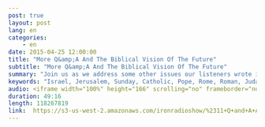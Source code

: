 ```yaml
---
post: true
layout: post
lang: en
categories:
    - en
date: 2015-04-25 12:00:00
title: "More Q&amp;A And The Biblical Vision Of The Future"
subtitle: "More Q&amp;A And The Biblical Vision Of The Future"
summary: "Join us as we address some other issues our listeners wrote in about regarding the resurrection. We will also introduce some of the most important topics that we will be discussing in the weeks and months ahead."
keywords: "Israel, Jerusalem, Sunday, Catholic, Pope, Rome, Roman, Judaism, Passover, Lamb, Christ, Church, Brazil, Iron, Radio, Show, Jesus, Messiah, Calvary, Golgotha, Skull, alien, YHWH, Jehova, Temple, Mount, Feasts, Lord, First, Moses, Crucifixion, Resurrection, Easter, Empty, Garden, tomb, UFO, UFOS, Antichrist, Virgin, Mary, Veil, Egypt, Sinai, Noahs, ark, Facebook, bible, Biblical, Eggs, controversy, Ark, Covenant, Law, Atonement, Day, Holy, HolyOfHolies, Blood, Sacrifice, Substitute, Temple, Veil, Torn, Jews, Pharisees, Mercy, Seat, Atone, Septuagint, Hebrew, Scriptures, Greek, Justice, Disciples, BloodMoon, Tetrads, Prophecy, Rapture, Tribulation, Judaism, Jews, Calendars, First, Coming, Second, King, Death, Ancient, Cultures, Flying, Object, Peru, Nazca, Information, Satan, Astronomical, Star, People, Shining, Seth, Sons, Daughters, Cain, Nephilim, Children, Mighty, Men, Genesis, History, AntiChrist, Christ, World, Revelation, Chaos, Christian, Florianopolis"
audio: <iframe width="100%" height="166" scrolling="no" frameborder="no" src="https://w.soundcloud.com/player/?url=https%3A//api.soundcloud.com/tracks/202330332&amp;color=ff5500&amp;auto_play=false&amp;hide_related=false&amp;show_comments=true&amp;show_user=true&amp;show_reposts=false"></iframe>
duration: 49:16
length: 118267819
link:  https://s3-us-west-2.amazonaws.com/ironradioshow/%2311+Q+and+A+And+The+Biblical+Vision+Of+The+Future+(English).mp3
---
```

